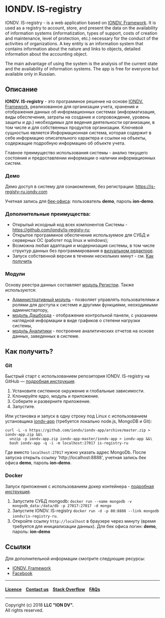 # IONDV. IS-registry

IONDV. IS-registry - is a web application based on [IONDV. Framework](https://iondv.com). It is used as a registry to account, store, and present the data on the 
availability of information systems
(informatization, types of support, costs of creation and maintenance, level of protection, etc.) necessary for the conduct of the activities of organizations.
A key entity is an information system that contains information about the nature and links to objects, detailed information about the accounting object.

The main advantage of using the system is the analysis of the current state and the availability of information systems.
The app is free for everyone but available only in Russian. 

## Описание  

**IONDV. IS-registry** - это программное решение на основе [IONDV. Framework](https://iondv.com), реализованное для организации учета, хранения и отображения данных об информационных системах 
(информатизация, виды обеспечения, затраты на создание и сопровождение, уровень защиты и др.) необходимых для ведения деятельности организации, в том числе и для собственных продуктов организации. 
Ключевой сущностью является Информационная система, которая содержит в себе информацию описательного характера и ссылки на объекты, содержащие подробную информацию об объекте учета. 

Главное преимущество использования системы - анализ текущего состояния и предоставлении информации о наличии информационных систем.

### Демо

Демо доступ в систему для ознакомления, без регистрации: https://is-registy-ru.iondv.com

Учетная запись для [бек-офиса](https://is-registy-ru.iondv.com/registry): пользователь **demo**, пароль **ion-demo**. 

### Дополнительные преимущества:
 
* Открытый исходный код всех компонентов Системы - https://github.com/iondv/is-registy-ru;
* Открытое программное обеспечение используемое для СУБД и серверных ОС (работет под linux и windows);
* Возможна любая адаптация и модернизация системы, в том числе структур данных без программирования в [визуальном редакторе](https://studio.iondv.com).
* Запуск собственной версии в течении нескольких минут - см. [Как получить](#как-получить)

### Модули

Основу реестра данных составляет [модуль Регистри](https://github.com/iondv/registry). 
Также используются: 

* [Административный модуль](https://github.com/iondv/ionadmin) - позволяет управлять пользователями и ролями для доступа к системе и другими функциями, неоходимыми администартору, 
* [модуль Дашборда](https://github.com/iondv/dashboard) - отображение контрольной панели, с указанием наглядной информации в виде графиков о степени нагрузки системы,
* [модуль Аналитики](https://github.com/iondv/report) - построение аналитических отчетов на основе данных, заведенных в системе.  

## Как получить?  

### Git

Быстрый старт с использованием репозитория IONDV. IS-registry на GitHub — [подробная инструкция](https://github.com/iondv/framework/blob/master/docs/ru/readme.md#быстрый-старт-с-использованием-репозитория).  

1. Установите системное окружение и глобальные зависимости.
2. Клонируйте ядро, модуль и приложение.
3. Соберите и разверните приложение.
4. Запустите.

Или установка и запуск в одну строку под Linux с использованием установщика [iondv-app](https://github.com/iondv/iondv-app) (требуется локально node.js, MongoDB и Git):
```
curl -L -s https://github.com/iondv/iondv-app/archive/master.zip > iondv-app.zip &&\
  unzip -p iondv-app.zip iondv-app-master/iondv-app > iondv-app &&\
  bash iondv-app -q -i -m localhost:27017 is-registry-ru
```
Где вместо `localhost:27017` нужно указать адрес MongoDb. После запуска открыть ссылку 'http://localhost:8888', учетная запись бек офиса **demo**, пароль **ion-demo**.

### Docker

Запуск приложения с использованием докер контейнера - [подробная инструкция](https://hub.docker.com/r/iondv/is-registry-ru).

1. Запустите СУБД mongodb: `docker run --name mongodb -v mongodb_data:/data/db -p 27017:27017 -d mongo`
2. Запустите IONDV. IS-registry `docker run -d -p 80:8888 --link mongodb iondv/is-registry-ru`.
3. Откройте ссылку `http://localhost` в браузере через минуту (время требуется для инициализации данных). Для бек офиса логин: **demo**, пароль: **ion-demo** 

## Ссылки

Для дополнительной информации смотрите следующие ресурсы:

* [IONDV. Framework](https://iondv.com/) 
* [Facebook](https://www.facebook.com/iondv/)

--------------------------------------------------------------------------  


#### [Licence](/LICENSE) &ensp; [Contact us](https://iondv.com/contacts) &ensp; [Stack Overflow](https://stackoverflow.com/questions/tagged/iondv) &ensp; [FAQs](/faqs.md)          
<div><img src="https://mc.iondv.com/watch/github/docs/is-registry-ru" style="position:absolute; left:-9999px;" height=1 width=1 alt="iondv metrics"></div>


--------------------------------------------------------------------------  

Copyright (c) 2018 **LLC "ION DV".**  
All rights reserved.
